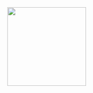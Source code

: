 
<div>
  <a href="https://github.com/alexfabianojr">
  <img height="180em" src="https://github-readme-stats.vercel.app/api?username=alexfabianojr&show_icons=true&theme=dracula&include_all_commits=true&count_private=true"/>
</div>
